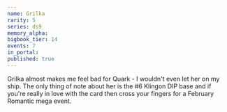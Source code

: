 ```yaml
---
name: Grilka
rarity: 5
series: ds9
memory_alpha:
bigbook_tier: 14
events: 7
in_portal:
published: true
---
```


Grilka almost makes me feel bad for Quark - I wouldn't even let her on my ship. The only thing of note about her is the #6 Klingon DIP base and if you're really in love with the card then cross your fingers for a February Romantic mega event.
